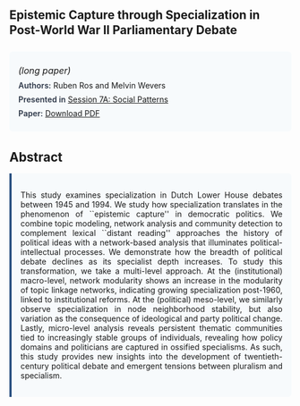 
<style>    
    h2 {
        margin-top: 0;
        margin-bottom: 1.5rem;
        line-height: 1.3;
    }
    
    h3 {
        margin-top: 2rem;
        margin-bottom: 1rem;
        font-size: 1.4rem;
        font-weight:bold;
    }
    
    .metadata {
        background-color: #f7fafc;
        padding: 1rem;
        border-radius: 6px;
        margin-bottom: 2rem;
    }
    
    .metadata p {
        margin: 0.5rem 0;
    }
    
    .abstract {
        text-align: justify;
        padding: 1rem;
        background-color: #f7fafc;
        border-left: 4px solid #2c5282;
        border-radius: 0 6px 6px 0;
    }
    
    strong {
        color: #2d3748;
        font-weight: 600;
    }
</style>
<main role="main">
<h2>Epistemic Capture through Specialization in Post-World War II Parliamentary Debate</h2>

<section class="metadata">
<p style='font-size:1rem'><i>(long paper)</i></p>
<p><strong>Authors:</strong> Ruben Ros and Melvin Wevers</p>
<p><strong>Presented in</strong> <a href="/programme/#session7">Session 7A: Social Patterns</a></p>
<p><strong>Paper:</strong> <a href="https://ceur-ws.org/Vol-3558/paper39.pdf">Download PDF</a></p>
</section>

<section>
<h3>Abstract</h3>
<div class="abstract">
<p>This study examines specialization in Dutch Lower House debates between 1945 and 1994. We study how specialization translates in the phenomenon of ``epistemic capture'' in democratic politics. We combine topic modeling, network analysis and community detection to complement lexical ``distant reading'' approaches the history of political ideas with a network-based analysis that illuminates political-intellectual processes. We demonstrate how the breadth of political debate declines as its specialist depth increases. To study this transformation, we take a multi-level approach. At the (institutional) macro-level, network modularity shows an increase in the modularity of topic linkage networks, indicating growing specialization post-1960, linked to institutional reforms. At the (political) meso-level, we similarly observe specialization in node neighborhood stability, but also variation as the consequence of ideological and party political change. Lastly, micro-level analysis reveals persistent thematic communities tied to increasingly stable groups of individuals, revealing how policy domains and politicians are captured in ossified specialisms. As such, this study provides new insights into the development of twentieth-century political debate and emergent tensions between pluralism and specialism.</p>
</div>
</section>
</main>